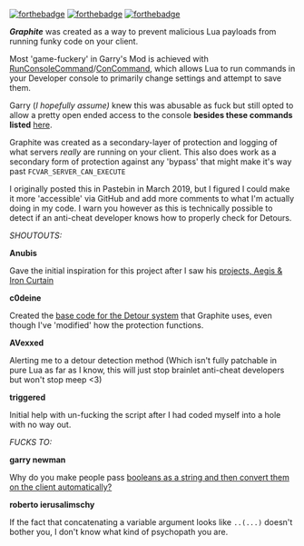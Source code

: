 
[![forthebadge](https://forthebadge.com/images/badges/fuck-it-ship-it.svg)](https://forthebadge.com) [![forthebadge](https://forthebadge.com/images/badges/you-didnt-ask-for-this.svg)](https://forthebadge.com) [![forthebadge](https://forthebadge.com/images/badges/built-with-resentment.svg)](https://forthebadge.com)

 ***Graphite*** was created as a way to prevent malicious Lua payloads from running funky code on your client.

Most 'game-fuckery' in Garry's Mod is achieved with [RunConsoleCommand](https://wiki.garrysmod.com/page/Global/RunConsoleCommand)/[ConCommand](https://wiki.garrysmod.com/page/Player/ConCommand), which allows Lua to run commands in your Developer console to primarily change settings and attempt to save them. 

Garry (*I hopefully assume)* knew this was abusable as fuck but still opted to allow a pretty open ended access to the console **besides these commands listed**  [here](https://wiki.garrysmod.com/page/Blocked_ConCommands). 

Graphite was created as a secondary-layer of protection and logging of what servers *really* are running on your client. This also does work as a secondary form of protection against any 'bypass' that might make it's way past `FCVAR_SERVER_CAN_EXECUTE`

I originally posted this in Pastebin in March 2019, but I figured I could make it more 'accessible' via GitHub and add more comments to what I'm actually doing in my code. I warn you however as this is technically possible to detect if an anti-cheat developer knows how to properly check for Detours.

*SHOUTOUTS:*

**Anubis**

Gave the initial inspiration for this project after I saw his [projects, Aegis & Iron Curtain](https://github.com/ProjectOdium/OdiumLua)

**c0deine** 

Created the [base code for the Detour system](https://pastebin.com/zXAUKBg2) that Graphite uses, even though I've 'modified' how the protection functions. 

**AVexxed**

 Alerting me to a detour detection method (Which isn't fully patchable in pure Lua as far as I know, this will just stop brainlet anti-cheat developers but won't stop meep <3)

**triggered**

Initial help with un-fucking the script after I had coded myself into a hole with no way out.



*FUCKS TO:*

**garry newman**

Why do you make people pass [booleans as a string and then convert them on the client automatically? ](https://wiki.garrysmod.com/page/Global/RunConsoleCommand)

**roberto ierusalimschy** 

If the fact that concatenating a variable argument looks like `..(...)` doesn't bother you, I don't know what kind of psychopath you are.

